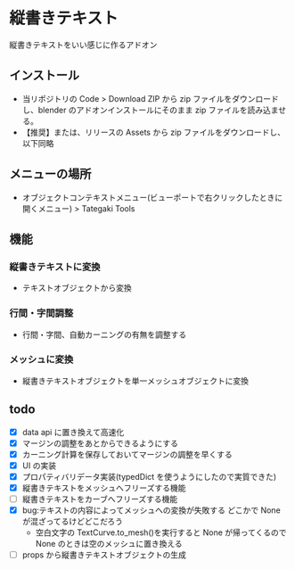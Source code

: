 # 縦書きテキスト

縦書きテキストをいい感じに作るアドオン

## インストール

- 当リポジトリの Code > Download ZIP から zip ファイルをダウンロードし、blender のアドオンインストールにそのまま zip ファイルを読み込ませる。
- 【推奨】または、リリースの Assets から zip ファイルをダウンロードし、以下同略

## メニューの場所

- オブジェクトコンテキストメニュー(ビューポートで右クリックしたときに開くメニュー) > Tategaki Tools

## 機能

### 縦書きテキストに変換

- テキストオブジェクトから変換

### 行間・字間調整

- 行間・字間、自動カーニングの有無を調整する

### メッシュに変換

- 縦書きテキストオブジェクトを単一メッシュオブジェクトに変換

## todo

- [x] data api に置き換えて高速化
- [x] マージンの調整をあとからできるようにする
- [x] カーニング計算を保存しておいてマージンの調整を早くする
- [x] UI の実装
- [x] プロパティバリデータ実装(typedDict を使うようにしたので実質できた)
- [x] 縦書きテキストをメッシュへフリーズする機能
- [ ] 縦書きテキストをカーブへフリーズする機能
- [x] bug:テキストの内容によってメッシュへの変換が失敗する どこかで None が混ざってるけどどこだろう
  - 空白文字の TextCurve.to_mesh()を実行すると None が帰ってくるので None のときは空のメッシュに置き換える
- [ ] props から縦書きテキストオブジェクトの生成
